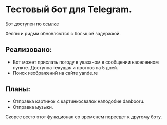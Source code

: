 # Тестовый бот для Telegram.
Бот доступен по [ ссылке ]( http://t.me/a_lot_of_Pain_creatures_bot )

Хелпы и ридми обновляются с большой задержкой.

## Реализовано: 
* Бот может прислать погоду в указаном в сообщении населенном пункте. Доступна текущая и прогноз на 5 дней.
* Поиск изображений на сайте yande.re

## Планы:
* Отправка картинок с картинкосвалок наподобие danbooru.
* Отправка музыки.

Скорее всего этот функционал со временем переедет к другому боту.